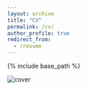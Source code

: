 ```yaml
---
layout: archive
title: "CV"
permalink: /cv/
author_profile: true
redirect_from:
  - /resume
---
```


{% include base_path %}

![cover](http://f.cl.ly/items/2c1r1a2n2U3N1Q1I0p0X/robotsconf-cover.png)
